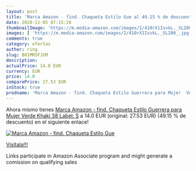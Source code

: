 ```yaml
---
layout: post
title: 'Marca Amazon - find. Chaqueta Estilo Gue al 49.15 % de descuento'
date: 2020-11-05 07:15:28
thumbnailImage: 'https://m.media-amazon.com/images/I/410rX1IsvkL._SL200_.jpg'
images: [ 'https://m.media-amazon.com/images/I/410rX1IsvkL._SL200_.jpg' ]
comments: true
category: ofertas
author: ring
slug: B01MR5FJGM
description:
actualPrice: 14.0 EUR
currency: EUR
price: 14.0
comparePrice: 27.53 EUR
inStock: true
prodname: 'Marca Amazon - find. Chaqueta Estilo Guerrera para Mujer  Verde  Khaki   38  Label: S'
---
```


Ahora mismo tienes [Marca Amazon - find. Chaqueta Estilo Guerrera para Mujer  Verde  Khaki   38  Label: S](https://www.amazon.es/dp/B01MR5FJGM/?tag=tolees-21) a 14.0 EUR (original: 27.53 EUR) (49.15 %  de descuento) en el siguiente enlace!

[![Marca Amazon - find. Chaqueta Estilo Gue](https://m.media-amazon.com/images/I/410rX1IsvkL._SL200_.jpg)](https://www.amazon.es/dp/B01MR5FJGM/?tag=tolees-21)

[Visítala!!!](https://www.amazon.es/dp/B01MR5FJGM/?tag=tolees-21)

Links participate in Amazon Associate program and might generate a comission on qualifying sales
